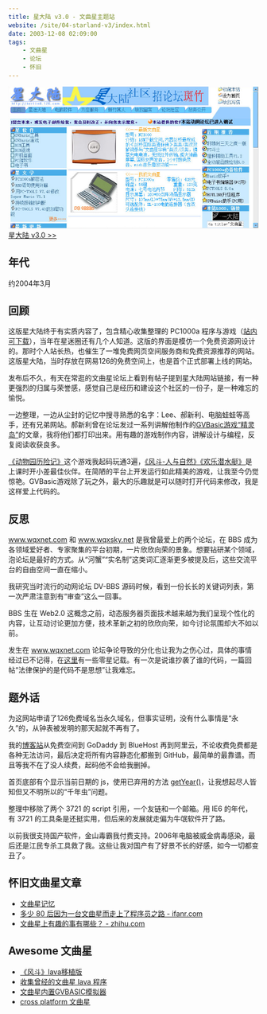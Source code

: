 ```yaml
---
title: 星大陆 v3.0 - 文曲星主题站
website: /site/04-starland-v3/index.html
date: 2003-12-08 02:09:00
tags:
    - 文曲星
    - 论坛
    - 怀旧
---
```


[![页面截图](./star-land-v3/star-land-v3.jpg)](/site/04-starland-v3/index.html)
[星大陆 v3.0 >>](/site/04-starland-v3/index.html)

## 年代
约2004年3月

## 回顾
这版星大陆终于有实质内容了，包含精心收集整理的 PC1000a 程序与游戏（[站内可下载](/site/04-starland-v3/wqx/gvbtool/gvbtool.htm)），当年在星迷圈还有几个人知道。这版的界面是模仿一个免费资源网设计的。那时个人站长热，也催生了一堆免费网页空间服务商和免费资源推荐的网站。这版星大陆，当时存放在网易126的免费空间上，也是首个正式部署上线的网站。

发布后不久，有天在常逛的文曲星论坛上看到有帖子提到星大陆网站链接，有一种更强烈的归属与荣誉感，感觉自己是经历和建设这个社区的一份子，是一种难忘的愉悦。

一边整理，一边从尘封的记忆中搜寻熟悉的名字：Lee、郝新利、电脑蛙蛙等高手，还有兄弟网站。郝新利曾在论坛发过一系列讲解他制作的[GVBasic游戏“精灵岛”](/site/04-starland-v3/wqx/gvbgame/gvbgame.htm)的文章，我将他们都打印出来。用有趣的游戏制作内容，讲解设计与编程，反复阅读收获良多。

[《动物园历险记》](/site/04-starland-v3/wqx/gvbgame/soft/zoo-formal.htm)这个游戏我起码玩通3遍，[《风斗-人与自然》](/site/04-starland-v3/wqx/gvbgame/soft/winda.htm)[《欢乐潜水艇》](/site/04-starland-v3/wqx/gvbgame/soft/subp.htm)是上课时开小差最佳伙伴。在简陋的平台上开发运行如此精美的游戏，让我至今仍觉惊艳。GVBasic游戏除了玩之外，最大的乐趣就是可以随时打开代码来修改，我是这样爱上代码的。

## 反思
www.wqxnet.com 和 www.wqxsky.net 是我曾最爱上的两个论坛，在 BBS 成为各领域爱好者、专家聚集的平台初期，一片欣欣向荣的景象。想要钻研某个领域，泡论坛是最好的方式。从“河蟹”“实名制”这类词汇逐渐更多被提及后，这些交流平台的自由空间一直在缩小。

我研究当时流行的动网论坛 DV-BBS 源码时候，看到一份长长的关键词列表，第一次严肃注意到有“审查”这么一回事。

BBS 生在 Web2.0 这概念之前，动态服务器页面技术越来越为我们呈现个性化的内容，让互动讨论更加方便，技术革新之初的欣欣向荣，如今讨论氛围却大不如以前。

发生在 www.wqxnet.com 论坛争论导致的分化也让我为之伤心过，具体的事情经过已不记得，在[这里](http://wqx.lugede.cn/history.htm)有一些零星记载。有一次是说谁抄袭了谁的代码，一篇回帖“法律保护的是代码不是思想”让我难忘。

## 题外话
为这网站申请了126免费域名当永久域名，但事实证明，没有什么事情是“永久”的，从钟表被发明的那天起就不再有了。

我的[博客站](https://www.berlinchan.com)从免费空间到 GoDaddy 到 BlueHost 再到阿里云，不论收费免费都是各种无法访问，最后决定将所有内容静态化都搬到 GitHub，最简单的最靠谱。而且等我不在了没人续费，起码他不会给我删掉。

首页底部有个显示当前日期的 js，使用已弃用的方法 [getYear()](https://developer.mozilla.org/zh-CN/docs/Web/JavaScript/Reference/Global_Objects/Date/getYear)，让我想起尽人皆知但又不明所以的“千年虫”问题。

整理中移除了两个 3721 的 script 引用，一个友链和一个邮箱。用 IE6 的年代，有 3721 的工具条是还挺实用，但后来的发展就走偏为牛氓软件开了路。

以前我很支持国产软件，金山毒霸我付费支持。2006年电脑被威金病毒感染，最后还是江民专杀工具救了我。这些让我对国产有了好景不长的好感，如今一切都变丑了。

## 怀旧文曲星文章
- [文曲星记忆](http://wqx.lugede.cn/index.htm)
- [多少 80 后因为一台文曲星而走上了程序员之路 - ifanr.com](https://www.ifanr.com/1158241)
- [文曲星上有趣的事有哪些？ - zhihu.com](https://www.zhihu.com/question/23369076)

## Awesome 文曲星
- [《风斗》lava移植版](https://github.com/wangyu-/wind)
- [收集曾经的文曲星 lava 程序](https://github.com/sbhhbs/lava_collection)
- [文曲星内置GVBASIC模拟器](https://github.com/fancyblock/GVBASIC)
- [cross platform 文曲星](https://github.com/Wang-Yue/NC1020)
